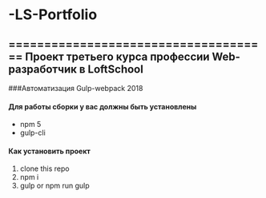 # -LS-Portfolio
=====================================
Проект третьего курса профессии Web-разработчик в   LoftSchool
---

###Автоматизация Gulp-webpack 2018

#### Для работы сборки у вас должны быть установлены
* npm 5
* gulp-cli

#### Как установить проект
1. clone this repo
2. npm i
3. gulp or npm run gulp
